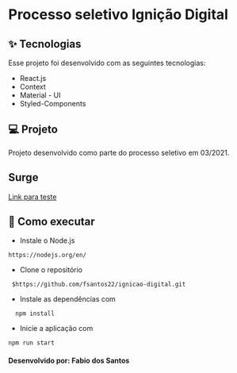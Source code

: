#  Processo seletivo Ignição Digital

## ✨ Tecnologias
Esse projeto foi desenvolvido com as seguintes tecnologias:

* React.js
* Context
* Material - UI
* Styled-Components

## 💻 Projeto
Projeto desenvolvido como parte do processo seletivo em 03/2021. 

## Surge
[Link para teste](http://fabio-santos-id.surge.sh/)

## 🚀 Como executar
* Instale o Node.js
```
https://nodejs.org/en/
```
* Clone o repositório
```
 $https://github.com/fsantos22/ignicao-digital.git
 ```
* Instale as dependências com
```
  npm install
 ```
* Inicie a aplicação com
 ```
 npm run start
 ```

#### Desenvolvido por: Fabio dos Santos
